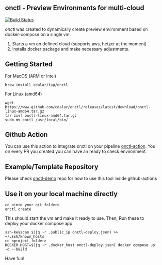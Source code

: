 ## onctl - Preview Environments for multi-cloud

[![Build Status](https://github.com/cdalar/onctl/actions/workflows/build.yml/badge.svg)](https://github.com/cdalar/onctl/actions/workflows/build.yml)

*onctl* was created to dynamically create preview environment based on docker-compose on a single vm. 

1. Starts a vm on defined cloud (supports aws, hetzer at the moment)
2. Installs docker package and make necessary adjustments.

## Getting Started 

For MacOS (ARM or Intel) 

```
brew install cdalar/tap/onctl
```

For Linux (amd64)

```
wget https://www.github.com/cdalar/onctl/releases/latest/download/onctl-linux-amd64.tar.gz
tar zxvf onctl-linux-amd64.tar.gz
sudo mv onctl /usr/local/bin/
```

## Github Action
You can use this action to integrate onctl on your pipeline [onctl-action](https://github.com/marketplace/actions/onctl-action). You on every PR you created you can have an ready to check environment.


## Example/Template Repository

Please check [onctl-demo](https://github.com/cdalar/onctl-demo) repo for how to use this tool inside github-actions

## Use it on your local machine directly

```
cd <into your git folder>
onctl create 
```
This should start the vm and make it ready to use. Then;
Run these to deploy your docker compose app

```
ssh-keyscan $(jq -r .public_ip onctl-deploy.json) >> ~/.ssh/known_hosts
cd <project_folder>
DOCKER_HOST=$(jq -r .docker_host onctl-deploy.json) docker compose up -d --build
```

Have fun!


